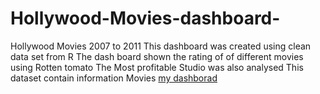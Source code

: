 # Hollywood-Movies-dashboard-
Hollywood Movies 2007 to 2011
This dashboard was created  using clean data set from R 
The dash board shown the  rating   of  of  different movies using Rotten tomato
The Most profitable  Studio was  also analysed 
This dataset contain information Movies 
[my dashborad](https://app.powerbi.com/links/b0ZO7IUrJc?ctid=6efd0f20-57c8-4447-b53f-00d4992ca50b&pbi_source=linkShare)

